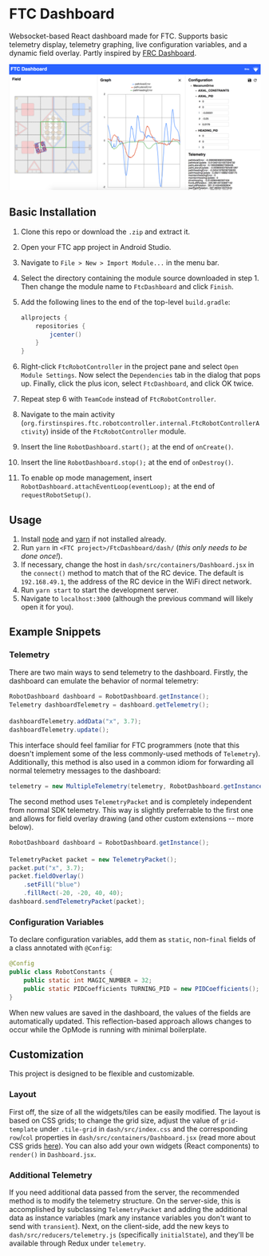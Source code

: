 # FTC Dashboard

Websocket-based React dashboard made for FTC. Supports basic telemetry display, telemetry graphing, live configuration variables, and a dynamic field overlay. Partly inspired by [FRC Dashboard](https://github.com/FRCDashboard/FRCDashboard).

![Dashboard Screenshot](images/dashboard.png)

## Basic Installation

1. Clone this repo or download the `.zip` and extract it.
2. Open your FTC app project in Android Studio.
3. Navigate to `File > New > Import Module...` in the menu bar.
4. Select the directory containing the module source downloaded in step 1. Then change the module name to `FtcDashboard` and click `Finish`.
5. Add the following lines to the end of the top-level `build.gradle`:

    ```groovy
    allprojects {
        repositories {
            jcenter()
        }
    }
    ```

6. Right-click `FtcRobotController` in the project pane and select `Open Module Settings`. Now select the `Dependencies` tab in the dialog that pops up. Finally, click the plus icon, select `FtcDashboard`, and click OK twice.
7. Repeat step 6 with `TeamCode` instead of `FtcRobotController`.
8. Navigate to the main activity (`org.firstinspires.ftc.robotcontroller.internal.FtcRobotControllerActivity`) inside of the `FtcRobotController` module.
9. Insert the line `RobotDashboard.start();` at the end of `onCreate()`.
10. Insert the line `RobotDashboard.stop();` at the end of `onDestroy()`.
11. To enable op mode management, insert `RobotDashboard.attachEventLoop(eventLoop);` at the end of `requestRobotSetup()`.

## Usage

1. Install [node](https://nodejs.org/en/download/) and [yarn](https://yarnpkg.com/en/docs/install) if not installed already.
2. Run `yarn` in `<FTC project>/FtcDashboard/dash/` (_this only needs to be done once!_).
3. If necessary, change the host in `dash/src/containers/Dashboard.jsx` in the `connect()` method to match that of the RC device. The default is `192.168.49.1`, the address of the RC device in the WiFi direct network.
4. Run `yarn start` to start the development server.
5. Navigate to `localhost:3000` (although the previous command will likely open it for you).

## Example Snippets

### Telemetry

There are two main ways to send telemetry to the dashboard. Firstly, the dashboard can emulate the behavior of normal telemetry:

```java
RobotDashboard dashboard = RobotDashboard.getInstance();
Telemetry dashboardTelemetry = dashboard.getTelemetry();

dashboardTelemetry.addData("x", 3.7);
dashboardTelemetry.update();
```

This interface should feel familiar for FTC programmers (note that this doesn't implement some of the less commonly-used methods of `Telemetry`). Additionally, this method is also used in a common idiom for forwarding all normal telemetry messages to the dashboard:

```java
telemetry = new MultipleTelemetry(telemetry, RobotDashboard.getInstance().getTelemetry());
```

The second method uses `TelemetryPacket` and is completely independent from normal SDK telemetry. This way is slightly preferrable to the first one and allows for field overlay drawing (and other custom extensions -- more below).

```java
RobotDashboard dashboard = RobotDashboard.getInstance();

TelemetryPacket packet = new TelemetryPacket();
packet.put("x", 3.7);
packet.fieldOverlay()
    .setFill("blue")
    .fillRect(-20, -20, 40, 40);
dashboard.sendTelemetryPacket(packet);
```

### Configuration Variables

To declare configuration variables, add them as `static`, non-`final` fields of a class annotated with `@Config`:

```java
@Config
public class RobotConstants {
    public static int MAGIC_NUMBER = 32;
    public static PIDCoefficients TURNING_PID = new PIDCoefficients();
}
```

When new values are saved in the dashboard, the values of the fields are automatically updated. This reflection-based approach allows changes to occur while the OpMode is running with minimal boilerplate.

## Customization

This project is designed to be flexible and customizable.

### Layout

First off, the size of all the widgets/tiles can be easily modified. The layout is based on CSS grids; to change the grid size, adjust the value of `grid-template` under `.tile-grid` in `dash/src/index.css` and the corresponding `row`/`col` properties in `dash/src/containers/Dashboard.jsx` (read more about CSS grids [here](https://css-tricks.com/snippets/css/complete-guide-grid/)). You can also add your own widgets (React components) to `render()` in `Dashboard.jsx`.

### Additional Telemetry

If you need additional data passed from the server, the recommended method is to modify the telemetry structure. On the server-side, this is accomplished by subclassing `TelemetryPacket` and adding the additional data as instance variables (mark any instance variables you don't want to send with `transient`). Next, on the client-side, add the new keys to `dash/src/reducers/telemetry.js` (specifically `initialState`), and they'll be available through Redux under `telemetry`. 